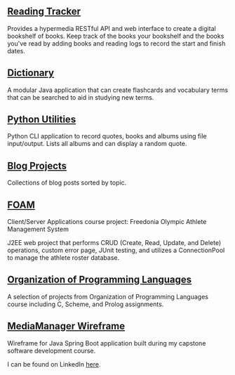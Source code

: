 ## [Reading Tracker](https://github.com/oneexists/readingTracker)

Provides a hypermedia RESTful API and web interface to create a digital
bookshelf of books. Keep track of the books your bookshelf and the books
you've read by adding books and reading logs to record the start and finish
dates.

## [Dictionary](https://github.com/oneexists/Dictionary)

A modular Java application that can create flashcards and vocabulary terms
that can be searched to aid in studying new terms.

## [Python Utilities](https://github.com/oneexists/pyutil)

Python CLI application to record quotes, books and albums using file
input/output. Lists all albums and can display a random quote.

## [Blog Projects](https://oneexists.github.io/projects.html)

Collections of blog posts sorted by topic.

## [FOAM](https://github.com/oneexists/FOAM)

Client/Server Applications course project: Freedonia Olympic Athlete
Management System

J2EE web project that performs CRUD (Create, Read, Update, and Delete)
operations, custom error page, JUnit testing, and utilizes a ConnectionPool
to manage the athlete roster database.

## [Organization of Programming Languages](https://github.com/oneexists/ProgrammingLanguages)

A selection of projects from Organization of Programming Languages course
including C, Scheme, and Prolog assignments.

## [MediaManager Wireframe](https://oneexists.github.io/html/media_manager_wireframes.html)

Wireframe for Java Spring Boot application built during my capstone software
development course.


I can be found on LinkedIn [here](https://www.linkedin.com/in/skylar-lynner-826079188/).
